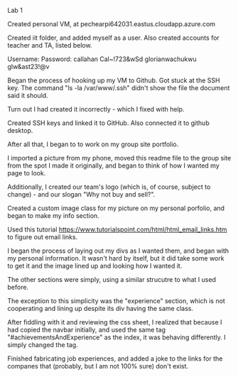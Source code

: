 Lab 1

Created personal VM, at pechearpi642031.eastus.cloudapp.azure.com

Created iit folder, and added myself as a user. Also created accounts for teacher and TA, listed below.

Username:           Password:
callahan            Cal~!723&wSd
glorianwachukwu     glw&ast23!@v

Began the process of hooking up my VM to Github. Got stuck at the SSH key. The command "ls -la /var/www/.ssh" didn't show the file the document said it should.

Turn out I had created it incorrectly - which I fixed with help.

Created SSH keys and linked it to GitHub. Also connected it to github desktop.

After all that, I began to to work on my group site portfolio.

I imported a picture from my phone, moved this readme file to the group site from the spot I made it originally, and began to think of how I wanted my page to look.

Additionally, I created our team's logo (which is, of course, subject to change) - and our slogan "Why not buy and sell?".

Created a custom image class for my picture on my personal porfolio, and began to make my info section.

Used this tutorial https://www.tutorialspoint.com/html/html_email_links.htm to figure out email links.

I began the process of laying out my divs as I wanted them, and began with my personal information. It wasn't hard by itself,
but it did take some work to get it and the image lined up and looking how I wanted it.

The other sections were simply, using a similar strucutre to what I used before.

The exception to this simplicity was the "experience" section, which is not cooperating and lining up despite its div having the same class.

After fiddling with it and reviewing the css sheet, I realized that because I had copied the navbar initially, and used the same tag
"#achievementsAndExperience" as the index, it was behaving differently. I simply changed the tag.

Finished fabricating job experiences, and added a joke to the links for the companes that (probably, but I am not 100% sure) don't exist.